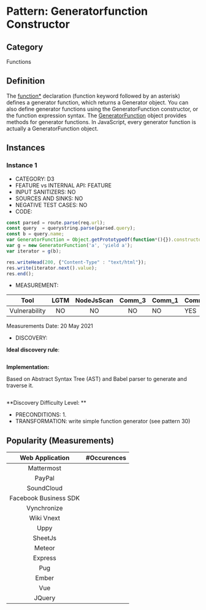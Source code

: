 # Pattern: Generatorfunction Constructor

## Category

Functions

## Definition

The [function*](https://developer.mozilla.org/en-US/docs/Web/JavaScript/Reference/Statements/function*?retiredLocale=it) declaration (function keyword followed by an asterisk) defines a generator function, which returns a Generator object.
You can also define generator functions using the GeneratorFunction constructor, or the function expression syntax.
The [GeneratorFunction](https://developer.mozilla.org/en-US/docs/Web/JavaScript/Reference/Global_Objects/GeneratorFunction) object provides methods for generator functions. In JavaScript, every generator function is actually a GeneratorFunction object. 
## Instances

### Instance 1

- CATEGORY: D3
- FEATURE vs INTERNAL API: FEATURE
- INPUT SANITIZERS: NO
- SOURCES AND SINKS: NO
- NEGATIVE TEST CASES: NO
- CODE:

```javascript
const parsed = route.parse(req.url);
const query  = querystring.parse(parsed.query);
const b = query.name;   
var GeneratorFunction = Object.getPrototypeOf(function*(){}).constructor
var g = new GeneratorFunction('a', 'yield a');
var iterator = g(b);

res.writeHead(200, {"Content-Type" : "text/html"});
res.write(iterator.next().value);
res.end();
```

- MEASUREMENT:

|     Tool      | LGTM | NodeJsScan | Comm_3 | Comm_1 | Comm_2 | Vulnerable |
| :-----------: | :--: | :--------: | :------: | ------- | --------- | ---------- |
| Vulnerability |  NO  |    NO      |    NO    |    NO   |   YES     | YES        |
Measurements Date: 20 May 2021

- DISCOVERY:



**Ideal discovery rule**:

```
```

**Implementation:**

Based on Abstract Syntax Tree (AST) and Babel parser to generate and traverse it.

```
```

**Discovery Difficulty Level: **

- PRECONDITIONS:
   1.
- TRANSFORMATION:
write simple function generator (see pattern 30)

## Popularity (Measurements)

|    Web Application    | #Occurences |
| :-------------------: | :---------: |
|      Mattermost       |             |
|        PayPal         |             |
|      SoundCloud       |             |
| Facebook Business SDK |             |
|      Vynchronize      |             |
|      Wiki Vnext       |             |
|         Uppy          |             |
|        SheetJs        |             |
|        Meteor         |             |
|        Express        |             |
|          Pug          |             |
|         Ember         |             |
|          Vue          |             |
|        JQuery         |             |

